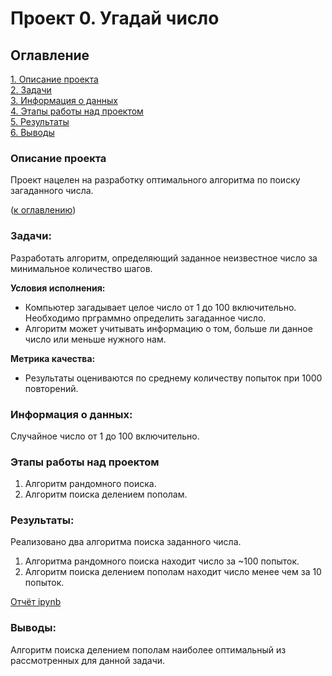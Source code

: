 # Проект 0. Угадай число

## Оглавление  
[1. Описание проекта](.README.md#Описание-проекта)  
[2. Задачи](.README.md#Задачи)  
[3. Информация о данных](.README.md#Информация-о-данных)  
[4. Этапы работы над проектом](.README.md#Этапы-работы-над-проектом)  
[5. Результаты](.README.md#Результаты)    
[6. Выводы](.README.md#Выводы) 

### Описание проекта    
Проект нацелен на разработку оптимального алгоритма по поиску загаданного числа.

([к оглавлению](_))

### Задачи:
Разработать алгоритм, определяющий заданное неизвестное число за минимальное количество шагов.    

**Условия исполнения:**  
- Компьютер загадывает целое число от 1 до 100 включительно. Необходимо прграммно определить загаданное число.
- Алгоритм может учитывать информацию о том, больше ли данное число или меньше нужного нам.

**Метрика качества:**     
- Результаты оцениваются по среднему количеству попыток при 1000 повторений.

### Информация о данных:
Случайное число от 1 до 100 включительно.



### Этапы работы над проектом  
1. Алгоритм рандомного поиска.
2. Алгоритм поиска делением пополам.

### Результаты:  
Реализовано два алгоритма поиска заданного числа.
1. Алгоритма рандомного поиска находит число за ~100 попыток.
2. Алгоритм поиска делением пополам находит число менее чем за 10 попыток.

[Отчёт ipynb](https://github.com/ArtSmirnovCH/Test-project/blob/main/game.ipynb)

### Выводы:  
Алгоритм поиска делением пополам наиболее оптимальный из рассмотренных для данной задачи.